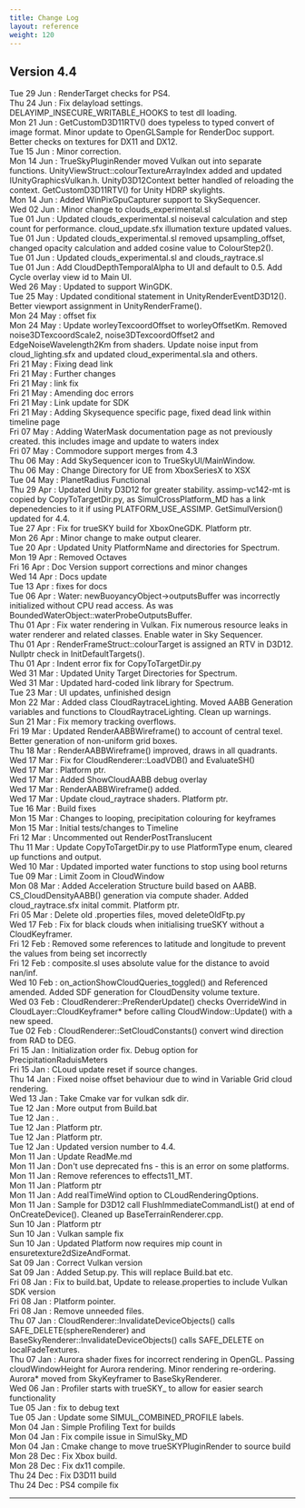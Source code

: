 ```yaml
---
title: Change Log
layout: reference
weight: 120
---
```



Version 4.4
---
Tue 29 Jun : RenderTarget checks for PS4.  
Thu 24 Jun : Fix delayload settings. DELAYIMP_INSECURE_WRITABLE_HOOKS to test dll loading.  
Mon 21 Jun : GetCustomD3D11RTV() does typeless to typed convert of image format. Minor update to OpenGLSample for RenderDoc support. Better checks on textures for DX11 and DX12.  
Tue 15 Jun : Minor correction.  
Mon 14 Jun : TrueSkyPluginRender moved Vulkan out into separate functions. UnityViewStruct::colourTextureArrayIndex added and updated IUnityGraphicsVulkan.h. UnityD3D12Context better handled of reloading the context. GetCustomD3D11RTV() for Unity HDRP skylights.  
Mon 14 Jun : Added WinPixGpuCapturer support to SkySequencer.  
Wed 02 Jun : Minor change to clouds_experimental.sl  
Tue 01 Jun : Updated clouds_experimental.sl noiseval calculation and step count for performance. cloud_update.sfx illumation texture updated values.  
Tue 01 Jun : Updated clouds_experimental.sl removed upsampling_offset, changed opacity calculation and added cosine value to ColourStep2().  
Tue 01 Jun : Updated clouds_experimental.sl and clouds_raytrace.sl  
Tue 01 Jun : Add CloudDepthTemporalAlpha to UI and default to 0.5. Add Cycle overlay view id to Main UI.  
Wed 26 May : Updated to support WinGDK.  
Tue 25 May : Updated conditional statement in UnityRenderEventD3D12(). Better viewport assignment in UnityRenderFrame().  
Mon 24 May : offset fix  
Mon 24 May : Update worleyTexcoordOffset to worleyOffsetKm. Removed noise3DTexcoordScale2, noise3DTexcoordOffset2 and EdgeNoiseWavelength2Km from shaders. Update noise input from cloud_lighting.sfx and updated cloud_experimental.sla and others.  
Fri 21 May : Fixing dead link  
Fri 21 May : Further changes  
Fri 21 May : link fix  
Fri 21 May : Amending doc errors  
Fri 21 May : Link update for SDK  
Fri 21 May : Adding Skysequence specific page, fixed dead link within timeline page  
Fri 07 May : Adding WaterMask documentation page as not previously created. this includes image and update to waters index  
Fri 07 May : Commodore support merges from 4.3  
Thu 06 May : Add SkySequencer icon to TrueSkyUI/MainWindow.  
Thu 06 May : Change Directory for UE from XboxSeriesX to XSX  
Tue 04 May : PlanetRadius Functional  
Thu 29 Apr : Updated Unity D3D12 for greater stability. assimp-vc142-mt is copied by CopyToTargetDir.py, as SimulCrossPlatform_MD has a link depenedencies to it if using PLATFORM_USE_ASSIMP. GetSimulVersion() updated for 4.4.  
Tue 27 Apr : Fix for trueSKY build for XboxOneGDK. Platform ptr.  
Mon 26 Apr : Minor change to make output clearer.  
Tue 20 Apr : Updated Unity PlatformName and directories for Spectrum.  
Mon 19 Apr : Removed Octaves  
Fri 16 Apr : Doc Version support corrections and minor changes  
Wed 14 Apr : Docs update  
Tue 13 Apr : fixes for docs  
Tue 06 Apr : Water: newBuoyancyObject-\>outputsBuffer was incorrectly initialized without CPU read access. As was BoundedWaterObject::waterProbeOutputsBuffer.  
Thu 01 Apr : Fix water rendering in Vulkan. Fix numerous resource leaks in water renderer and related classes. Enable water in Sky Sequencer.  
Thu 01 Apr : RenderFrameStruct::colourTarget is assigned an RTV in D3D12. Nullptr check in InitDefaultTargets().  
Thu 01 Apr : Indent error fix for CopyToTargetDir.py  
Wed 31 Mar : Updated Unity Target Directories for Spectrum.  
Wed 31 Mar : Updated hard-coded link library for Spectrum.  
Tue 23 Mar : UI updates, unfinished design  
Mon 22 Mar : Added class CloudRaytraceLighting. Moved AABB Generation variables and functions to CloudRaytraceLighting. Clean up warnings.  
Sun 21 Mar : Fix memory tracking overflows.  
Fri 19 Mar : Updated RenderAABBWireframe() to account of central texel. Better generation of non-uniform grid boxes.  
Thu 18 Mar : RenderAABBWireframe() improved, draws in all quadrants.  
Wed 17 Mar : Fix for CloudRenderer::LoadVDB() and EvaluateSH()  
Wed 17 Mar : Platform ptr.  
Wed 17 Mar : Added ShowCloudAABB debug overlay  
Wed 17 Mar : RenderAABBWireframe() added.  
Wed 17 Mar : Update cloud_raytrace shaders. Platform ptr.  
Tue 16 Mar : Build fixes  
Mon 15 Mar : Changes to looping, precipitation colouring for keyframes  
Mon 15 Mar : Initial tests/changes to Timeline  
Fri 12 Mar : Uncommented out RenderPostTranslucent  
Thu 11 Mar : Update CopyToTargetDir.py to use PlatformType enum, cleared up functions and output.  
Wed 10 Mar : Updated imported water functions to stop using bool returns  
Tue 09 Mar : Limit Zoom in CloudWindow  
Mon 08 Mar : Added Acceleration Structure build based on AABB. CS_CloudDensityAABB() generation via compute shader. Added cloud_raytrace.sfx inital commit. Platform ptr.  
Fri 05 Mar : Delete old .properties files, moved deleteOldFtp.py  
Wed 17 Feb : Fix for black clouds when initialising trueSKY without a CloudKeyframer.  
Fri 12 Feb : Removed some references to latitude and longitude to prevent the values from being set incorrectly  
Fri 12 Feb : composite.sl uses absolute value for the distance to avoid nan/inf.  
Wed 10 Feb : on_actionShowCloudQueries_toggled() and Referenced amended. Added SDF generation for CloudDensity volume texture.  
Wed 03 Feb : CloudRenderer::PreRenderUpdate() checks OverrideWind in CloudLayer::CloudKeyframer* before calling CloudWindow::Update() with a new speed.  
Tue 02 Feb : CloudRenderer::SetCloudConstants() convert wind direction from RAD to DEG.  
Fri 15 Jan : Initialization order fix. Debug option for PrecipitationRaduisMeters  
Fri 15 Jan : CLoud update reset if source changes.  
Thu 14 Jan : Fixed noise offset behaviour due to wind in Variable Grid cloud rendering.  
Wed 13 Jan : Take Cmake var for vulkan sdk dir.  
Tue 12 Jan : More output from Build.bat  
Tue 12 Jan : .  
Tue 12 Jan : Platform ptr.  
Tue 12 Jan : Platform ptr.  
Tue 12 Jan : Updated version number to 4.4.  
Mon 11 Jan : Update ReadMe.md  
Mon 11 Jan : Don't use deprecated fns - this is an error on some platforms.  
Mon 11 Jan : Remove references to effects11_MT.  
Mon 11 Jan : Platform ptr  
Mon 11 Jan : Add realTimeWind option to CLoudRenderingOptions.  
Mon 11 Jan : Sample for D3D12 call FlushImmediateCommandList() at end of OnCreateDevice(). Cleaned up BaseTerrainRenderer.cpp.  
Sun 10 Jan : Platform ptr  
Sun 10 Jan : Vulkan sample fix  
Sun 10 Jan : Updated Platform now requires mip count in ensuretexture2dSizeAndFormat.  
Sat 09 Jan : Correct Vulkan version  
Sat 09 Jan : Added Setup.py. This will replace Build.bat etc.  
Fri 08 Jan : Fix to build.bat, Update to release.properties to include Vulkan SDK version  
Fri 08 Jan : Platform pointer.  
Fri 08 Jan : Remove unneeded files.  
Thu 07 Jan : CloudRenderer::InvalidateDeviceObjects() calls SAFE_DELETE(sphereRenderer) and BaseSkyRenderer::InvalidateDeviceObjects() calls SAFE_DELETE on localFadeTextures.  
Thu 07 Jan : Aurora shader fixes for incorrect rendering in OpenGL. Passing cloudWindowHeight for Aurora rendering. Minor rendering re-ordering. Aurora* moved from SkyKeyframer to BaseSkyRenderer.  
Wed 06 Jan : Profiler starts with trueSKY_ to allow for easier search functionality  
Tue 05 Jan : fix to debug text  
Tue 05 Jan : Update some SIMUL_COMBINED_PROFILE labels.  
Mon 04 Jan : Simple Profiling Text for builds  
Mon 04 Jan : Fix compile issue in SimulSky_MD  
Mon 04 Jan : Cmake change to move trueSKYPluginRender to source build  
Mon 28 Dec : Fix Xbox build.  
Mon 28 Dec : Fix dx11 compile.  
Thu 24 Dec : Fix D3D11 build  
Thu 24 Dec : PS4 compile fix  

<hr>
